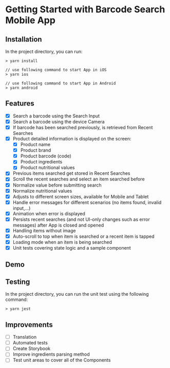 # Getting Started with Barcode Search Mobile App

## Installation

In the project directory, you can run:

```
> yarn install

// use following command to start App in iOS
> yarn ios

// use following command to start App in Android
> yarn android
```

## Features
 - [x] Search a barcode using the Search Input
 - [x] Search a barcode using the device Camera
 - [x] If barcode has been searched previously, is retrieved from Recent Searches
 - [x] Product detailed information is displayed on the screen:
    - [x] Product name
    - [x] Product brand
    - [x] Product barcode (code)
    - [x] Product ingredients
    - [x] Product nutritional values  
 - [x] Previous items searched get stored in Recent Searches
 - [x] Scroll the recent searches and select an item searched before
 - [x] Normalize value before submitting search
 - [x] Normalize nutritional values 
 - [x] Adjusts to different screen sizes, available for Mobile and Tablet
 - [x] Handle error messages for different scenarios (no items found, invalid input,...)
 - [x] Animation when error is displayed
 - [x] Persists recent searches (and not UI-only changes such as error messages) after App is closed and opened
 - [x] Handling items without image
 - [x] Auto-scroll to top when item is searched or a recent item is tapped
 - [x] Loading mode when an item is being searched
 - [x] Unit tests covering state logic and a sample component

## Demo

## Testing

In the project directory, you can run the unit test using the following command:

```
> yarn jest
```

## Improvements

 - [ ] Translation
 - [ ] Automated tests
 - [ ] Create Storybook
 - [ ] Improve ingredients parsing method
 - [ ] Test unit areas to cover all of the Components
